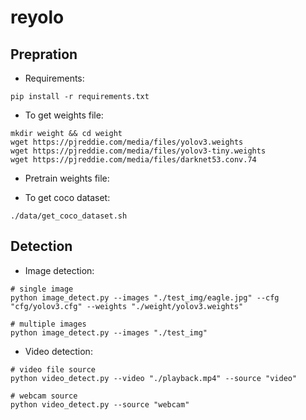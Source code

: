 # reyolo

## Prepration
- Requirements:
```
pip install -r requirements.txt
```

- To get weights file:
```
mkdir weight && cd weight
wget https://pjreddie.com/media/files/yolov3.weights
wget https://pjreddie.com/media/files/yolov3-tiny.weights 
wget https://pjreddie.com/media/files/darknet53.conv.74
```

- Pretrain weights file:


- To get coco dataset:
```
./data/get_coco_dataset.sh
```

## Detection
- Image detection:
```
# single image
python image_detect.py --images "./test_img/eagle.jpg" --cfg "cfg/yolov3.cfg" --weights "./weight/yolov3.weights"

# multiple images
python image_detect.py --images "./test_img"
```

- Video detection:
```
# video file source
python video_detect.py --video "./playback.mp4" --source "video"

# webcam source
python video_detect.py --source "webcam"
```
